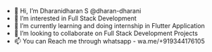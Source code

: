 - 👋 Hi, I’m Dharanidharan S @dharan-dharani
- 👀 I’m interested in Full Stack Development 
- 🌱 I’m currently learning and doing internship in Flutter Application 
- 💞️ I’m looking to collaborate on Full Stack Development Projects
- 📫 You can Reach me through whatsapp - wa.me/+919344176105


<!---
dharan-dharani/dharan-dharani is a ✨ special ✨ repository because its `README.md` (this file) appears on your GitHub profile.
You can click the Preview link to take a look at your changes.
--->
